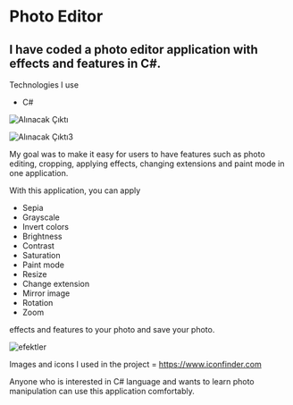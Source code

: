 # Photo Editor 
## I have coded a photo editor application with effects and features in C#.
Technologies I use
- C#


![Alınacak Çıktı](https://user-images.githubusercontent.com/56935899/219710888-dd3627e4-21e1-4c5c-9f5d-7c8b0dd93cf2.jpg)

![Alınacak Çıktı3](https://user-images.githubusercontent.com/56935899/219710996-7c73288c-2517-43a8-88e1-015e79249f20.jpg)

My goal was to make it easy for users to have features such as photo editing, cropping, applying effects, changing extensions and paint mode in one application.

With this application, you can apply 

- Sepia
- Grayscale
- Invert colors
- Brightness
- Contrast
- Saturation
- Paint mode
- Resize
- Change extension
- Mirror image
- Rotation 
- Zoom 

effects and features to your photo and save your photo.

![efektler](https://user-images.githubusercontent.com/56935899/219711158-7e16ecd9-8557-41eb-be8f-fa61189cdf93.jpg)

Images and icons I used in the project = https://www.iconfinder.com

Anyone who is interested in C# language and wants to learn photo manipulation can use this application comfortably.

